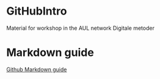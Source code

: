 # GitHubIntro
Material for workshop in the AUL network Digitale metoder


# Markdown guide
[Github Markdown guide](https://docs.github.com/en/get-started/writing-on-github/getting-started-with-writing-and-formatting-on-github/basic-writing-and-formatting-syntax)
